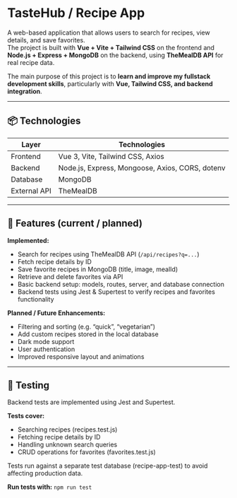 # TasteHub / Recipe App

A web-based application that allows users to search for recipes, view details, and save favorites.  
The project is built with **Vue + Vite + Tailwind CSS** on the frontend and **Node.js + Express + MongoDB** on the backend, using **TheMealDB API** for real recipe data.

The main purpose of this project is to **learn and improve my fullstack development skills**, particularly with **Vue, Tailwind CSS, and backend integration**.

---

## 📦 Technologies

| Layer | Technologies |
|-------|---------------|
| Frontend | Vue 3, Vite, Tailwind CSS, Axios |
| Backend | Node.js, Express, Mongoose, Axios, CORS, dotenv |
| Database | MongoDB |
| External API | TheMealDB |

---

## 🚀 Features (current / planned)

**Implemented:**
- Search for recipes using TheMealDB API (`/api/recipes?q=...`)  
- Fetch recipe details by ID  
- Save favorite recipes in MongoDB (title, image, mealId)  
- Retrieve and delete favorites via API  
- Basic backend setup: models, routes, server, and database connection
- Backend tests using Jest & Supertest to verify recipes and favorites functionality

**Planned / Future Enhancements:**
- Filtering and sorting (e.g. “quick”, “vegetarian”)  
- Add custom recipes stored in the local database  
- Dark mode support  
- User authentication  
- Improved responsive layout and animations  

---

## 🧪 Testing

Backend tests are implemented using Jest and Supertest.

**Tests cover:**
- Searching recipes (recipes.test.js)
- Fetching recipe details by ID
- Handling unknown search queries
- CRUD operations for favorites (favorites.test.js)

Tests run against a separate test database (recipe-app-test) to avoid affecting production data.

**Run tests with:**
```npm run test```
